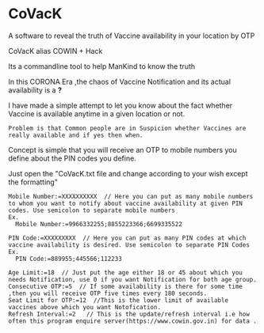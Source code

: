 # CoVacK
A software to reveal the truth of Vaccine availability in your location by OTP

CoVacK  alias COWIN + Hack

Its a commandline tool to help ManKind to know the truth

In this CORONA Era ,the chaos of Vaccine Notification and its actual availability is a **?**

I have made a simple attempt to let you know about the fact whether Vaccine is available anytime in a given location or not.

    Problem is that Common people are in Suspicion whether Vaccines are really available and if yes then when.

Concept is simple that you will receive an OTP to mobile numbers you define about the PIN codes you define.

Just open the "CoVacK.txt file and change according to your wish except the formatting"

    Mobile Number:=XXXXXXXXXX  // Here you can put as many mobile numbers to whom you want to notify about vaccine availability at given PIN codes. Use semicolon to separate mobile numbers
    Ex.
      Mobile Number:=9966332255;8855223366;6699335522 
   
    PIN Code:=XXXXXXXXX  // Here you can put as many PIN codes at which vaccine availability is desired. Use semicolon to separate PIN Codes
    Ex.
      PIN Code:=889955;445566;112233
   
    Age Limit:=18  // Just put the age either 18 or 45 about which you needs Notification, use 0 if you want Notification for both age group.
    Consecutive OTP:=5  // If some availability is there for some time ,then you will receive OTP five times every 180 seconds.
    Seat Limit for OTP:=12  //This is the lower limit of available vaccines above which you want Notofication.
    Refresh Interval:=2   // This is the update/refresh interval i.e how often this program enquire server(https://www.cowin.gov.in) for data .

